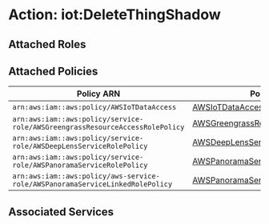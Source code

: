 # Action: iot:DeleteThingShadow

## Attached Roles

## Attached Policies

| Policy ARN | Policy Name |
|------------|-------------|
| `arn:aws:iam::aws:policy/AWSIoTDataAccess` | [AWSIoTDataAccess](../policies.md#awsiotdataaccess) |
| `arn:aws:iam::aws:policy/service-role/AWSGreengrassResourceAccessRolePolicy` | [AWSGreengrassResourceAccessRolePolicy](../policies.md#awsgreengrassresourceaccessrolepolicy) |
| `arn:aws:iam::aws:policy/service-role/AWSDeepLensServiceRolePolicy` | [AWSDeepLensServiceRolePolicy](../policies.md#awsdeeplensservicerolepolicy) |
| `arn:aws:iam::aws:policy/service-role/AWSPanoramaServiceRolePolicy` | [AWSPanoramaServiceRolePolicy](../policies.md#awspanoramaservicerolepolicy) |
| `arn:aws:iam::aws:policy/aws-service-role/AWSPanoramaServiceLinkedRolePolicy` | [AWSPanoramaServiceLinkedRolePolicy](../policies.md#awspanoramaservicelinkedrolepolicy) |

## Associated Services


